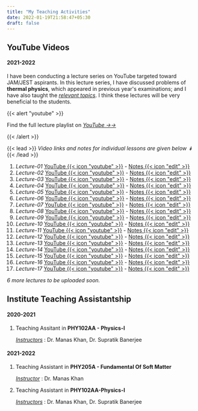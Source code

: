 ```yaml
---
title: "My Teaching Activities"
date: 2022-01-19T21:58:47+05:30
draft: false
---
```



## YouTube Videos
#### 2021-2022
I have been conducting a lecture series on YouTube targeted toward JAM/JEST aspirants. In this lecture series, I have discussed problems of **thermal physics**, which appeared in previous year's examinations; and I have also taught the <ins>*relevant topics*</ins>. I think these lectures will be very beneficial to the students.

{{< alert "youtube" >}}

Find the full lecture playlist on [_YouTube →→_](https://www.youtube.com/watch?v=_HiEbjfj11A&list=PLUyLfGiUNTQmcIYfhKbdw_wXXOsQFniEJ)

{{< /alert >}}


{{< lead >}}
*Video links and notes for individual lessons are given below ↡*
{{< /lead >}}

<!-- <details>
<summary><h4>Click to expand ↴ </h4></summary> -->

1. *Lecture-01* [YouTube {{< icon "youtube" >}}](https://youtu.be/_HiEbjfj11A) - [Notes {{< icon "edit" >}}](https://drive.google.com/file/d/11JVpCzE6yxDlFofvO25RCgJggUussHed/view?usp=sharing)
2. *Lecture-02* [YouTube {{< icon "youtube" >}}](https://youtu.be/v5EDWafuWdY) - [Notes {{< icon "edit" >}}](https://drive.google.com/file/d/1sZl7Sdn9DT2MityEYPByvpRNJRBjgFZr/view?usp=sharing)
3. *Lecture-03* [YouTube {{< icon "youtube" >}}](https://youtu.be/LLngWBlEO2k) - [Notes {{< icon "edit" >}}](https://drive.google.com/file/d/1N6Fm9yPP6kx4vi46932FN8A8E_6N-7qM/view?usp=sharing)
4. *Lecture-04* [YouTube {{< icon "youtube" >}}](https://youtu.be/I1DU_UnnmZA) - [Notes {{< icon "edit" >}}](https://drive.google.com/file/d/1N6Fm9yPP6kx4vi46932FN8A8E_6N-7qM/view?usp=sharing)
5. *Lecture-05* [YouTube {{< icon "youtube" >}}](#) - [Notes {{< icon "edit" >}}](#)
6. *Lecture-06* [YouTube {{< icon "youtube" >}}](#) - [Notes {{< icon "edit" >}}](#)
7. *Lecture-07* [YouTube {{< icon "youtube" >}}](https://youtu.be/leT3Dm-YhsQ) - [Notes {{< icon "edit" >}}](https://drive.google.com/file/d/15d96J83ViOCf4GsjiWV9Ftgzr0C-RFH1/view?usp=sharing)
8. *Lecture-08* [YouTube {{< icon "youtube" >}}](https://youtu.be/yyYPWWejnaA) - [Notes {{< icon "edit" >}}](https://drive.google.com/file/d/15d96J83ViOCf4GsjiWV9Ftgzr0C-RFH1/view?usp=sharing)
9. *Lecture-09* [YouTube {{< icon "youtube" >}}](#) - [Notes {{< icon "edit" >}}](#)
10. *Lecture-10* [YouTube {{< icon "youtube" >}}](#) - [Notes {{< icon "edit" >}}](#)
11. *Lecture-11* [YouTube {{< icon "youtube" >}}](#) - [Notes {{< icon "edit" >}}](#)
12. *Lecture-12* [YouTube {{< icon "youtube" >}}](#) - [Notes {{< icon "edit" >}}](#)
13. *Lecture-13* [YouTube {{< icon "youtube" >}}](#) - [Notes {{< icon "edit" >}}](#)
14. *Lecture-14* [YouTube {{< icon "youtube" >}}](#) - [Notes {{< icon "edit" >}}](#)
15. *Lecture-15* [YouTube {{< icon "youtube" >}}](#) - [Notes {{< icon "edit" >}}](#)
16. *Lecture-16* [YouTube {{< icon "youtube" >}}](#) - [Notes {{< icon "edit" >}}](#)
17. *Lecture-17* [YouTube {{< icon "youtube" >}}](#) - [Notes {{< icon "edit" >}}](#)
<!-- 18. *Lecture-18* [YouTube {{< icon "youtube" >}}](#)  [Notes {{< icon "edit" >}}](#)
19. *Lecture-19* [YouTube {{< icon "youtube" >}}](#)  [Notes {{< icon "edit" >}}](#)
20. *Lecture-20* [YouTube {{< icon "youtube" >}}](#)  [Notes {{< icon "edit" >}}](#) -->
<!-- </details> -->
_6 more lectures to be uploaded soon._

## Institute Teaching Assistantship
#### 2020-2021
1. Teaching Assitant in **PHY102AA - Physics-I**

    <ins>_Instructors_</ins> : Dr. Manas Khan, Dr. Supratik Banerjee

#### 2021-2022
1. Teaching Assistant in **PHY205A - Fundamental Of Soft Matter**

    <ins>_Instructor_</ins> : Dr. Manas Khan
2. Teaching Assistant in **PHY102AA-Physics-I**

    <ins>_Instructors_</ins> : Dr. Manas Khan, Dr. Supratik Banerjee
